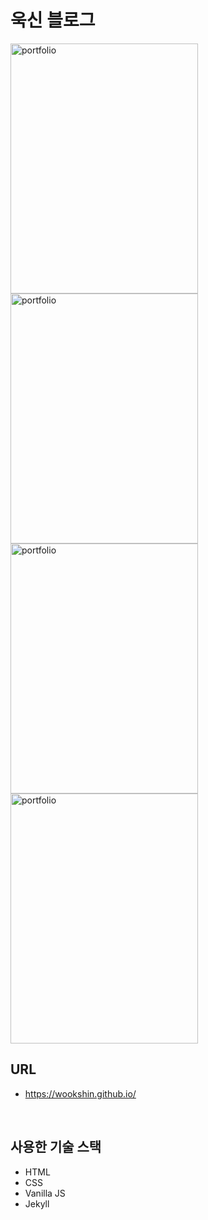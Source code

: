 # 욱신 블로그

<img src="https://wookshin.github.io/Portfolio/imgs/projects/blog_white_list.png" width="300px" height="400px" title="portfolio"/>
<img src="https://wookshin.github.io/Portfolio/imgs/projects/blog_black_list.png" width="300px" height="400px" title="portfolio"/>
<img src="https://wookshin.github.io/Portfolio/imgs/projects/blog_white_block.png" width="300px" height="400px" title="portfolio"/>
<img src="https://wookshin.github.io/Portfolio/imgs/projects/blog_black_block.png" width="300px" height="400px" title="portfolio"/>

<br/>

## URL
 - https://wookshin.github.io/

<br/>

## 사용한 기술 스택

- HTML
- CSS
- Vanilla JS
- Jekyll
